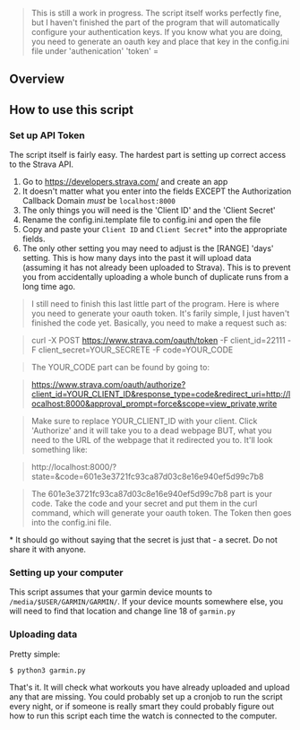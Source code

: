 > This is still a work in progress. The script itself works perfectly fine, but I haven't finished the part of the program that will automatically configure your authentication keys. If you know what you are doing, you need to generate an oauth key and place that key in the config.ini file under 'authenication' 'token' = 

## Overview

## How to use this script

### Set up API Token
The script itself is fairly easy. The hardest part is setting up correct access to the Strava API.

1. Go to https://developers.strava.com/ and create an app
2. It doesn't matter what you enter into the fields EXCEPT the Authorization Callback Domain *must* be `localhost:8000`
3. The only things you will need is the 'Client ID' and the 'Client Secret'
4. Rename the config.ini.template file to config.ini and open the file
5. Copy and paste your `Client ID` and `Client Secret`\* into the appropriate fields.
6. The only other setting you may need to adjust is the \[RANGE\] 'days' setting. This is how many days into the past it will upload data (assuming it has not already been uploaded to Strava). This is to prevent you from accidentally uploading a whole bunch of duplicate runs from a long time ago.

> I still need to finish this last little part of the program. Here is where you need to generate your oauth token. It's farily simple, I just haven't finished the code yet. Basically, you need to make a request such as:

> curl -X POST https://www.strava.com/oauth/token -F client_id=22111 -F client_secret=YOUR_SECRETE -F code=YOUR_CODE

> The YOUR_CODE part can be found by going to:

>https://www.strava.com/oauth/authorize?client_id=YOUR_CLIENT_ID&response_type=code&redirect_uri=http://localhost:8000&approval_prompt=force&scope=view_private,write

> Make sure to replace YOUR_CLIENT_ID with your client. Click 'Authorize' and it will take you to a dead webpage BUT, what you need to the URL of the webpage that it redirected you to. It'll look something like:

> http://localhost:8000/?state=&code=601e3e3721fc93ca87d03c8e16e940ef5d99c7b8

> The 601e3e3721fc93ca87d03c8e16e940ef5d99c7b8 part is your code. Take the code and your secret and put them in the curl command, which will generate your oauth token. The Token then goes into the config.ini file.

\* It should go without saying that the secret is just that - a secret. Do not share it with anyone.


### Setting up your computer

This script assumes that your garmin device mounts to `/media/$USER/GARMIN/GARMIN/`. If your device mounts somewhere else, you will need to find that location and change line 18 of `garmin.py`

### Uploading data
Pretty simple:

`$ python3 garmin.py`

That's it. It will check what workouts you have already uploaded and upload any that are missing. You could probably set up a cronjob to run the script every night, or if someone is really smart they could probably figure out how to run this script each time the watch is connected to the computer.
